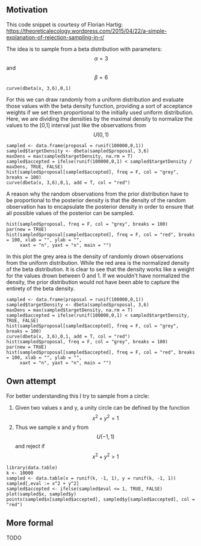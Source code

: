 ## Motivation

This code snippet is courtesy of Florian Hartig:
https://theoreticalecology.wordpress.com/2015/04/22/a-simple-explanation-of-rejection-sampling-in-r/

The idea is to sample from a beta distribution with parameters:
$$\alpha = 3$$ and $$\beta = 6$$
```{r}
curve(dbeta(x, 3,6),0,1)
```

For this we can draw randomly from a uniform distribution and evaluate those values with the beta density function, providing
a sort of acceptance weights if we set them proportional to the initially used uniform distribution. Here, we are dividing the 
densities by the maximal density to normalize the values to the [0,1] interval just like the observations from $$U(0,1)$$
```{r}
sampled <- data.frame(proposal = runif(100000,0,1))
sampled$targetDensity <- dbeta(sampled$proposal, 3,6)
maxDens = max(sampled$targetDensity, na.rm = T)
sampled$accepted = ifelse(runif(100000,0,1) < sampled$targetDensity / maxDens, TRUE, FALSE)
hist(sampled$proposal[sampled$accepted], freq = F, col = "grey", breaks = 100)
curve(dbeta(x, 3,6),0,1, add = T, col = "red")
```
A reason why the random observations from the prior distribution have to be proportional to the posterior density is that the density of the random observation has to encapsulate the posterior density in order to ensure that all possible values of the posterior can be sampled. 

```{r}
hist(sampled$proposal, freq = F, col = "grey", breaks = 100) 
par(new = TRUE)
hist(sampled$proposal[sampled$accepted], freq = F, col = "red", breaks = 100, xlab = "", ylab = "",
     xaxt = "n", yaxt = "n", main = "")
````
In this plot the grey area is the density of randomly drown observations from the uniform distribution. While the red area is the normalized density of the beta distribution. It is clear to see that the density works like a weight for the values drown between 0 and 1. If we wouldn't have normalized the density, the prior distribution would not have been able to capture the entirety of the beta density.

```{r}
sampled <- data.frame(proposal = runif(100000,0,1))
sampled$targetDensity <- dbeta(sampled$proposal, 3,6)
maxDens = max(sampled$targetDensity, na.rm = T)
sampled$accepted = ifelse(runif(100000,0,1) < sampled$targetDensity, TRUE, FALSE)
hist(sampled$proposal[sampled$accepted], freq = F, col = "grey", breaks = 100)
curve(dbeta(x, 3,6),0,1, add = T, col = "red")
hist(sampled$proposal, freq = F, col = "grey", breaks = 100) 
par(new = TRUE)
hist(sampled$proposal[sampled$accepted], freq = F, col = "red", breaks = 100, xlab = "", ylab = "",
     xaxt = "n", yaxt = "n", main = "")
```

## Own attempt

For better understanding this I try to sample from a circle:
1. Given two values x and y, a unity circle can be defined by the function $$x^2 + y^2 = 1$$
2. Thus we sample x and y from $$U(-1,1)$$ and reject if $$x^2 + y^2 > 1$$

```{r}
library(data.table)
k <- 10000
sampled <- data.table(x = runif(k, -1, 1), y = runif(k, -1, 1))
sampled[,eval := x^2 + y^2]
sampled$accepted <- ifelse(sampled$eval <= 1, TRUE, FALSE)
plot(sampled$x, sampled$y)
points(sampled$x[sampled$accepted], sampled$y[sampled$accepted], col = "red")
```

## More formal
TODO

